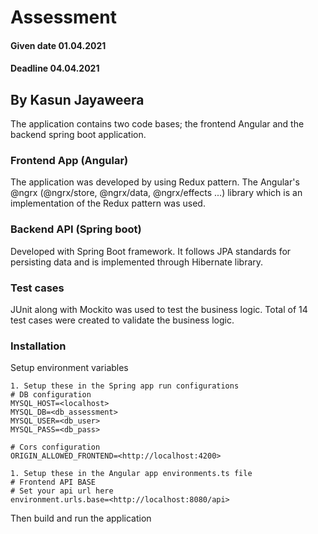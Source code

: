 # Assessment
#### Given date  01.04.2021
#### Deadline 04.04.2021
## By Kasun Jayaweera
The application contains two code bases; the frontend Angular and the 
backend spring boot application.
### Frontend App (Angular)
The application was developed by using Redux pattern. The Angular's
@ngrx (@ngrx/store, @ngrx/data, @ngrx/effects ...) library which is 
an implementation of the Redux pattern was used.

### Backend API (Spring boot)
Developed with Spring Boot framework. It follows JPA standards for persisting 
data and is implemented through Hibernate library.

### Test cases
JUnit along with Mockito was used to test the business logic. Total 
of 14 test cases were created to validate the business logic.

### Installation
Setup environment variables
```
1. Setup these in the Spring app run configurations
# DB configuration
MYSQL_HOST=<localhost>
MYSQL_DB=<db_assessment>
MYSQL_USER=<db_user>
MYSQL_PASS=<db_pass>

# Cors configuration
ORIGIN_ALLOWED_FRONTEND=<http://localhost:4200>

1. Setup these in the Angular app environments.ts file
# Frontend API BASE
# Set your api url here
environment.urls.base=<http://localhost:8080/api>

```

Then build and run the application
